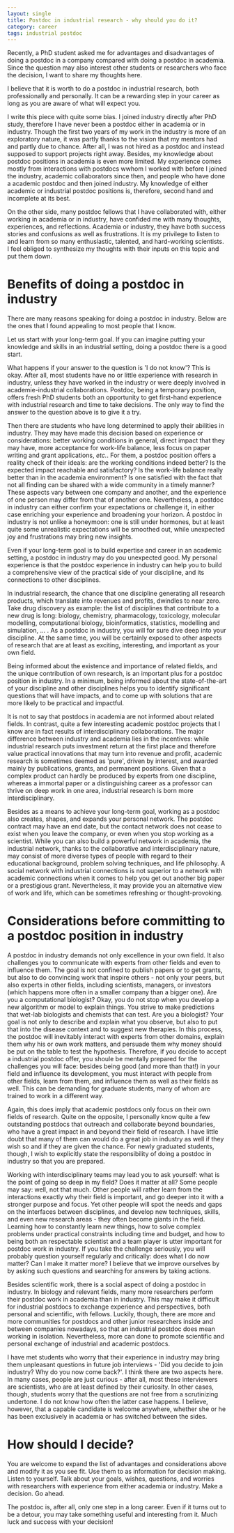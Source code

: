 ```yaml
---
layout: single
title: Postdoc in industrial research - why should you do it?
category: career
tags: industrial postdoc
---
```


Recently, a PhD student asked me for advantages and disadvantages of doing a postdoc in a company compared with doing a postdoc in academia. Since the question may also interest other students or researchers who face the decision, I want to share my thoughts here.

I believe that it is worth to do a postdoc in industrial research, both professionally and personally. It can be a rewarding step in your career as long as you are aware of what will expect you.

I write this piece with quite some bias. I joined industry directly after PhD study, therefore I have never been a postdoc either in academia or in industry. Though the first two years of my work in the industry is more of an exploratory nature, it was partly thanks to the vision that my mentors had and partly due to chance. After all, I was not hired as a postdoc and instead supposed to support projects right away. Besides, my knowledge about postdoc positions in academia is even more limited. My experience comes mostly from interactions with postdocs wwhom I worked with before I joined the industry, academic collaborators since then, and people who have done a academic postdoc and then joined industry. My knowledge of either academic or industrial postdoc positions is, therefore, second hand and incomplete at its best. 

On the other side, many postdoc fellows that I have collaborated with, either working in academia or in industry, have confided me with many thoughts, experiences, and reflections. Academia or industry, they have both success stories and confusions as well as frustrations. It is my privilege to listen to and learn from so many enthusiastic, talented, and hard-working scientists. I feel obliged to synthesize my thoughts with their inputs on this topic and put them down.

# Benefits of doing a postdoc in industry

There are many reasons speaking for doing a postdoc in industry. Below are the ones that I found appealing to most people that I know.

Let us start with your long-term goal. If you can imagine putting your knowledge and skills in an industrial setting, doing a postdoc there is a good start. 

What happens if your answer to the question is 'I do not know'? This is okay. After all, most students have no or little experience with research in industry, unless they have worked in the industry or were deeply involved in academie-industrial collaborations. Postdoc, being a temporary position, offers fresh PhD students both an opportunity to get first-hand experience with industrial research and time to take decisions. The only way to find the answer to the question above is to give it a try. 

Then there are students who have long determined to apply their abilities in industry. They may have made this decision based on experience or considerations: better working conditions in general, direct impact that they may have, more acceptance for work-life balance, less focus on paper writing and grant applications, *etc.*. For them, a postdoc position offers a reality check of their ideals: are the working conditions indeed better? Is the expected impact reachable and satisfactory? Is the work-life balance really better than in the academia environment? Is one satisfied with the fact that not all finding can be shared with a wide community in a timely manner? These aspects vary between one company and another, and the experience of one person may differ from that of another one. Nevertheless, a postdoc in industry can either confirm your expectations or challenge it, in either case enriching your experience and broadening your horizon. A postdoc in industry is not unlike a honeymoon: one is still under hormones, but at least quite some unrealistic expectations will be smoothed out, while unexpected joy and frustrations may bring new insights.

Even if your long-term goal is to build expertise and career in an academic setting, a postdoc in industry may do you unexpected good. My personal experience is that the postdoc experience in industry can help you to build a comprehensive view of the practical side of your discipline, and its connections to other disciplines. 

In industrial research, the chance that one discipline generating all research products, which translate into revenues and profits, dwindles to near zero. Take drug discovery as example: the list of disciplines that contribute to a new drug is long: biology, chemistry, pharmacology, toxicology, molecular modelling, computational biology, bioinformatics, statistics, modelling and simulation, ... . As a postdoc in industry, you will for sure dive deep into your discipline. At the same time, you will be certainly exposed to other aspects of research that are at least as exciting, interesting, and important as your own field. 

Being informed about the existence and importance of related fields, and the unique contribution of own research, is an important plus for a postdoc position in industry. In a minimum, being informed about the state-of-the-art of your discipline and other disciplines helps you to identify significant questions that will have impacts, and to come up with solutions that are more likely to be practical and impactful.

It is not to say that postdocs in academia are not informed about related fields. In contrast, quite a few interesting academic postdoc projects that I know are in fact results of interdisciplinary collaborations. The major difference between industry and academia lies in the incentives: while industrial research puts investment return at the first place and therefore value practical innovations that may turn into revenue and profit, academic research is sometimes deemed as 'pure', driven by interest, and awarded mainly by publications, grants, and permanent positions. Given that a complex product can hardly be produced by experts from one discipline, whereas a immortal paper or a distinguishing career as a professor can thrive on deep work in one area, industrial research is born more interdisciplinary.

Besides as a means to achieve your long-term goal, working as a postdoc also creates, shapes, and expands your personal network. The postdoc contract may have an end date, but the contact network does not cease to exist when you leave the company, or even when you stop working as a scientist. While you can also build a powerful network in academia, the industrial network, thanks to the collaborative and interdisciplinary nature, may consist of more diverse types of people with regard to their educational background, problem solving techniques, and life philosophy. A social network with industrial connections is not superior to a network with academic connections when it comes to help you get out another big paper or a prestigious grant. Nevertheless, it may provide you an alternative view of work and life, which can be sometimes refreshing or thought-provoking.

# Considerations before committing to a postdoc position in industry

A postdoc in industry demands not only excellence in your own field. It also challenges you to communicate with experts from other fields and even to influence them. The goal is not confined to publish papers or to get grants, but also to do convincing work that inspire others - not only your peers, but also experts in other fields, including scientists, managers, or investors (which happens more often in a smaller company than a bigger one). Are you a computational biologist? Okay, you do not stop when you develop a new algorithm or model to explain things. You strive to make predictions that wet-lab biologists and chemists that can test. Are you a biologist? Your goal is not only to describe and explain what you observe, but also to put that into the disease context and to suggest new therapies. In this process, the postdoc will inevitably interact with experts from other domains, explain them why his or own work matters, and persuade them why money should be put on the table to test the hypothesis. Therefore, if you decide to accept a industrial postdoc offer, you shoule be mentally prepared for the challenges you will face: besides being good (and more than that!) in your field and influence its development, you must interact with people from other fields, learn from them, and influence them as well as their fields as well. This can be demanding for graduate students, many of whom are trained to work in a different way. 

Again, this does imply that academic postdocs only focus on their own fields of research. Quite on the opposite, I personally know quite a few outstanding postdocs that outreach and collaborate beyond boundaries, who have a great impact in and beyond their field of research. I have little doubt that many of them can would do a great job in industry as well if they wish so and if they are given the chance. For newly graduated students, though, I wish to explicitly state the responsibility of doing a postdoc in industry so that you are prepared.

Working with interdisciplinary teams may lead you to ask yourself: what is the point of going so deep in my field? Does it matter at all? Some people may say: well, not that much. Other people will rather learn from the interactions exactly why their field is important, and go deeper into it with a stronger purpose and focus. Yet other people will spot the needs and gaps on the interfaces between disciplines, and develop new techniques, skills, and even new research areas - they often become giants in the field. Learning how to constantly learn new things, how to solve complex problems under practical constraints including time and budget, and how to being both an respectable scientist and a team player is utter important for postdoc work in industry. If you take the challenge seriously, you will probably question yourself regularly and critically: does what I do now matter? Can I make it matter more? I believe that we improve ourselves by by asking such questions and searching for answers by taking actions.

Besides scientific work, there is a social aspect of doing a postdoc in industry. In biology and relevant fields, many more researchers perform their postdoc work in academia than in industry. This may make it difficult for industrial postdocs to exchange experience and perspectives, both personal and scientific, with fellows. Luckily, though, there are more and more communities for postdocs and other junior researchers inside and between companies nowadays, so that an industrial postdoc does mean working in isolation. Nevertheless, more can done to promote scientific and personal exchange of industrial and academic postdocs.

I have met students who worry that their experience in industry may bring them unpleasant questions in future job interviews - 'Did you decide to join industry? Why do you now come back?'. I think there are two aspects here. In many cases, people are just curious - after all, most these interviewers are scientists, who are at least defined by their curiosity. In other cases, though, students worry that the questions are not free from a scrutinizing undertone. I do not know how often the latter case happens. I believe, however, that a capable candidate is welcome anywhere, whether she or he has been exclusively in academia or has switched between the sides.

# How should I decide?

You are welcome to expand the list of advantages and considerations above and modify it as you see fit. Use them to as information for decision making. Listen to yourself. Talk about your goals, wishes, questions, and worries with researchers with experience from either academia or industry. Make a decision. Go ahead. 

The postdoc is, after all, only one step in a long career. Even if it turns out to be a detour, you may take something useful and interesting from it. Much luck and success with your decision!
